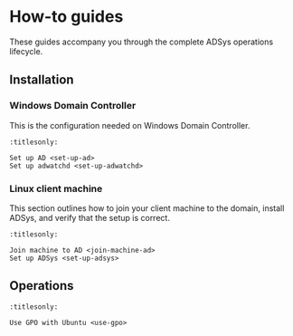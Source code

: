 # How-to guides

These guides accompany you through the complete ADSys operations lifecycle.

## Installation

### Windows Domain Controller

This is the configuration needed on Windows Domain Controller.

```{toctree}
:titlesonly:

Set up AD <set-up-ad>
Set up adwatchd <set-up-adwatchd>
```

### Linux client machine

This section outlines how to join your client machine to the domain, install ADSys, and verify that the setup is correct.

```{toctree}
:titlesonly:

Join machine to AD <join-machine-ad>
Set up ADSys <set-up-adsys>
```

## Operations

```{toctree}
:titlesonly:

Use GPO with Ubuntu <use-gpo>
```
